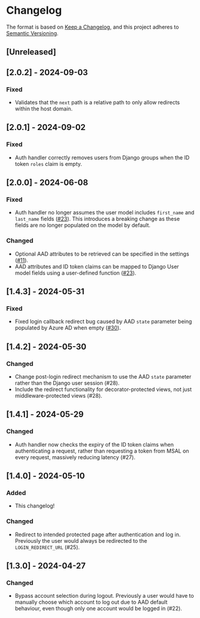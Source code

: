 # Changelog

The format is based on [Keep a Changelog](https://keepachangelog.com/en/1.1.0/),
and this project adheres to [Semantic Versioning](https://semver.org/spec/v2.0.0.html).

## [Unreleased]

## [2.0.2] - 2024-09-03

### Fixed

- Validates that the `next` path is a relative path to only allow redirects within the host domain.

## [2.0.1] - 2024-09-02

### Fixed

- Auth handler correctly removes users from Django groups when the ID token `roles` claim is empty.

## [2.0.0] - 2024-06-08

### Fixed

- Auth handler no longer assumes the user model includes `first_name` and `last_name` fields ([#23](https://github.com/Weird-Sheep-Labs/django-azure-auth/issues/23)). This introduces a breaking change as these fields are no longer populated on the model by default.

### Changed

- Optional AAD attributes to be retrieved can be specified in the settings ([#11](https://github.com/Weird-Sheep-Labs/django-azure-auth/issues/11)).
- AAD attributes and ID token claims can be mapped to Django User model fields using a user-defined function ([#23](https://github.com/Weird-Sheep-Labs/django-azure-auth/issues/23)).

## [1.4.3] - 2024-05-31

### Fixed

- Fixed login callback redirect bug caused by AAD `state` parameter being populated by Azure AD when empty ([#30](https://github.com/Weird-Sheep-Labs/django-azure-auth/issues/30)).

## [1.4.2] - 2024-05-30

### Changed

- Change post-login redirect mechanism to use the AAD `state` parameter rather than the Django user session (#28).
- Include the redirect functionality for decorator-protected views, not just middleware-protected views (#28).

## [1.4.1] - 2024-05-29

### Changed

- Auth handler now checks the expiry of the ID token claims when authenticating a request, rather than requesting a token from MSAL on every request, massively reducing latency (#27).

## [1.4.0] - 2024-05-10

### Added

- This changelog!

### Changed

- Redirect to intended protected page after authentication and log in. Previously the user would always be redirected to the `LOGIN_REDIRECT_URL` (#25).

## [1.3.0] - 2024-04-27

### Changed

- Bypass account selection during logout. Previously a user would have to manually choose which account to log out due to AAD default behaviour, even though only one account would be logged in (#22).
